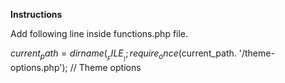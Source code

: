 <b>Instructions</b>

Add following line inside functions.php file.

$current_path= dirname(__FILE__);
require_once($current_path. '/theme-options.php'); // Theme options